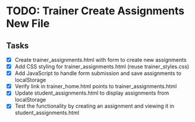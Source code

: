 # TODO: Trainer Create Assignments New File

## Tasks
- [x] Create trainer_assignments.html with form to create new assignments
- [x] Add CSS styling for trainer_assignments.html (reuse trainer_styles.css)
- [x] Add JavaScript to handle form submission and save assignments to localStorage
- [x] Verify link in trainer_home.html points to trainer_assignments.html
- [x] Update student_assignments.html to display assignments from localStorage
- [x] Test the functionality by creating an assignment and viewing it in student_assignments.html
